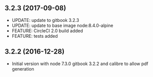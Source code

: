 
## 3.2.3 (2017-09-08)
- UPDATE: update to gitbook 3.2.3
- UPDATE: update to base image node:8.4.0-alpine
- FEATURE: CircleCI 2.0 build added
- FEATURE: tests added

## 3.2.2 (2016-12-28)
- Initial version with node 7.3.0 gitbook 3.2.2 and calibre to allow pdf generation
